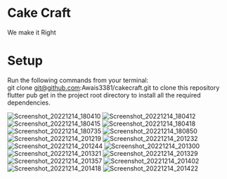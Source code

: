 # Cake Craft

We make it Right

# Setup
Run the following commands from your terminal:  
git clone git@github.com:Awais3381/cakecraft.git to clone this repository  
flutter pub get in the project root directory to install all the required dependencies.  

![Screenshot_20221214_180410](https://user-images.githubusercontent.com/109672476/207810530-c5c92d68-5fcf-4576-9378-72c065881bd6.jpg)
![Screenshot_20221214_180412](https://user-images.githubusercontent.com/109672476/207810538-bb5599ba-d5b9-4211-93bc-71e9f384b1eb.jpg)
![Screenshot_20221214_180415](https://user-images.githubusercontent.com/109672476/207810540-23cfc8ee-0da5-47f5-adc2-bbafcf89ad8c.jpg)
![Screenshot_20221214_180418](https://user-images.githubusercontent.com/109672476/207810542-017510cb-0611-4b37-a7a8-d83d15644dce.jpg)
![Screenshot_20221214_180735](https://user-images.githubusercontent.com/109672476/207810547-78a1c479-2c25-4c7c-bea9-e90c99bd3873.jpg)
![Screenshot_20221214_180850](https://user-images.githubusercontent.com/109672476/207810552-4da7dd9f-cb81-4781-ab43-abfd4f2ca227.jpg)
![Screenshot_20221214_201219](https://user-images.githubusercontent.com/109672476/207810554-6dc8116b-ee82-44e3-b7e6-9eeb833668a0.jpg)
![Screenshot_20221214_201232](https://user-images.githubusercontent.com/109672476/207810555-5a758d4d-513b-4aff-a26f-675242160c06.jpg)
![Screenshot_20221214_201244](https://user-images.githubusercontent.com/109672476/207810560-71a93f08-6cf3-4db8-8963-f1c8a829f4cb.jpg)
![Screenshot_20221214_201300](https://user-images.githubusercontent.com/109672476/207810567-f17fab31-a050-4eeb-bedf-b093d729a4c9.jpg)
![Screenshot_20221214_201321](https://user-images.githubusercontent.com/109672476/207810569-53d25daf-0888-4d56-97a0-825854e6f1b1.jpg)
![Screenshot_20221214_201329](https://user-images.githubusercontent.com/109672476/207810572-99741e2c-dce5-47d0-9c6c-764442b1fcc2.jpg)
![Screenshot_20221214_201357](https://user-images.githubusercontent.com/109672476/207810574-2a25670a-e533-4d12-be3f-173fc2022966.jpg)
![Screenshot_20221214_201402](https://user-images.githubusercontent.com/109672476/207810578-b32fee67-e347-4e33-8c1c-c7c1a91162eb.jpg)
![Screenshot_20221214_201418](https://user-images.githubusercontent.com/109672476/207810581-6f01be61-83b6-4cc8-8d50-a277249c9524.jpg)
![Screenshot_20221214_201422](https://user-images.githubusercontent.com/109672476/207810585-41153b00-b0c6-4ebf-bc44-3dde8c81cd9d.jpg)
